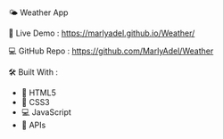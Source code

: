 🌤️ Weather App

🔗 Live Demo : https://marlyadel.github.io/Weather/

💻 GitHub Repo : https://github.com/MarlyAdel/Weather

🛠️ Built With :
- 📄 HTML5  
- 🎨 CSS3  
- 💻 JavaScript
- 🔌 APIs  
